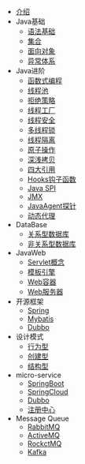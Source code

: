 - [介绍](/README.md) 
- Java基础
    - [语法基础]()
	- [集合]()
	- [面向对象]()
	- [异常体系]()
- Java进阶
    - [函数式编程]()
	- [线程池]()
	- [拒绝策略]()
	- [线程工厂]()
	- [线程安全]()
	- [多线程锁]()
	- [线程隔离]()
	- [原子操作]()
	- [深浅拷贝]()
	- [四大引用]()
	- [Hooks钩子函数]()
	- [Java SPI]()
	- [JMX]()
	- [JavaAgent探针]()
	- [动态代理]()
- DataBase
    - [关系型数据库]()
	- [非关系型数据库]()
- JavaWeb
    - [Servlet概念]()
	- [模板引擎]()
	- [Web容器]()
	- [Web服务器]()
- 开源框架
	- [Spring]()
	- [Mybatis]()
	- [Dubbo]()
- 设计模式
    - [行为型]()
	- [创建型]()
	- [结构型]()
- micro-service
	- [SpringBoot]()
	- [SpringCloud]()
	- [Dubbo]()
	- [注册中心]()
- Message Queue
	- [RabbitMQ]()
	- [ActiveMQ]()
	- [RockctMQ]()
	- [Kafka]()